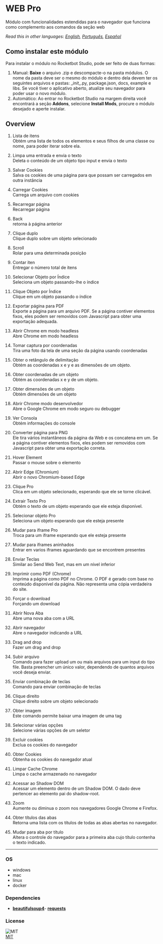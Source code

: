 



# WEB Pro
  
Módulo com funcionalidades estendidas para o navegador que funciona como complemento aos comandos da seção web  

*Read this in other languages: [English](README.md), [Português](README.pr.md), [Español](README.es.md)*

## Como instalar este módulo
  
Para instalar o módulo no Rocketbot Studio, pode ser feito de duas formas:
1. Manual: __Baixe__ o arquivo .zip e descompacte-o na pasta módulos. O nome da pasta deve ser o mesmo do módulo e dentro dela devem ter os seguintes arquivos e pastas: \__init__.py, package.json, docs, example e libs. Se você tiver o aplicativo aberto, atualize seu navegador para poder usar o novo módulo.
2. Automático: Ao entrar no Rocketbot Studio na margem direita você encontrará a seção **Addons**, selecione **Install Mods**, procure o módulo desejado e aperte instalar.  


## Overview


1. Lista de itens  
Obtém uma lista de todos os elementos e seus filhos de uma classe ou nome, para poder iterar sobre ela.

2. Limpa uma entrada e envia o texto  
Deleta o conteúdo de um objeto tipo input e envia o texto

3. Salvar Cookies  
Salva os cookies de uma página para que possam ser carregados em outra instância

4. Carregar Cookies  
Carrega um arquivo com cookies

5. Recarregar página  
Recarregar página

6. Back  
retorna à página anterior

7. Clique duplo  
Clique duplo sobre um objeto selecionado

8. Scroll  
Rolar para uma determinada posição

9. Contar iten  
Entregar o número total de itens

10. Selecionar Objeto por Índice  
Seleciona um objeto passando-lhe o índice

11. Clique Objeto por Índice  
Clique em um objeto passando o índice

12. Exportar página para PDF  
Exporte a página para um arquivo PDF. Se a página contiver elementos fixos, eles podem ser removidos com Javascript para obter uma exportação adequada.

13. Abrir Chrome em modo headless  
Abre Chrome em modo headless

14. Tomar captura por coordenadas  
Tira uma foto da tela de uma seção da página usando coordenadas

15. Obter o retângulo de delimitação  
Obtém as coordenadas x e y e as dimensões de um objeto.

16. Obter coordenadas de um objeto  
Obtém as coordenadas x e y de um objeto.

17. Obter dimensões de um objeto  
Obtém dimensões de um objeto

18. Abrir Chrome modo desenvolvedor  
Abre o Google Chrome em modo seguro ou debugger

19. Ver Consola  
Obtém informações do console

20. Converter página para PNG  
Ele tira vários instantâneos da página da Web e os concatena em um. Se a página contiver elementos fixos, eles podem ser removidos com Javascript para obter uma exportação correta.

21. Hover Element  
Passar o mouse sobre o elemento

22. Abrir Edge (Chromium)  
Abrir o novo Chromium-based Edge

23. Clique Pro  
Clica em um objeto selecionado, esperando que ele se torne clicável.

24. Extrair Texto Pro  
Obtém o texto de um objeto esperando que ele esteja disponível.

25. Selecionar objeto Pro  
Seleciona um objeto esperando que ele esteja presente

26. Mudar para iframe Pro  
Troca para um iframe esperando que ele esteja presente

27. Mudar para iframes aninhados  
Entrar em varios iframes aguardando que se encontrem presentes

28. Enviar Teclas  
Similar ao Send Web Text, mas em um nível inferior

29. Imprimir como PDF (Chrome)  
Imprima a página como PDF no Chrome. O PDF é gerado com base no conteúdo disponível da página. Não representa uma cópia verdadeira do site.

30. Forçar o download  
Forçando um download

31. Abrir Nova Aba  
Abre uma nova aba com a URL

32. Abrir navegador  
Abre o navegador indicando a URL

33. Drag and drop  
Fazer um drag and drop

34. Subir arquivo  
Comando para fazer upload um ou mais arquivos para um input do tipo file. Basta preencher um único valor, dependendo de quantos arquivos você deseja enviar.

35. Enviar combinação de teclas  
Comando para enviar combinação de teclas

36. Clique direito  
Clique direito sobre um objeto selecionado

37. Obter imagem  
Este comando permite baixar uma imagem de uma tag <img>

38. Selecionar várias opções  
Selecione várias opções de um seletor

39. Excluir cookies  
Exclua os cookies do navegador

40. Obter Cookies  
Obtenha os cookies do navegador atual

41. Limpar Cache Chrome  
Limpa o cache armazenado no navegador

42. Acessar ao Shadow DOM  
Acessar um elemento dentro de um Shadow DOM. O dado deve pertencer ao elemento pai do shadow-root.

43. Zoom  
Aumente ou diminua o zoom nos navegadores Google Chrome e Firefox.

44. Obter títulos das abas  
Retorna uma lista com os títulos de todas as abas abertas no navegador.

45. Mudar para aba por título  
Altera o controle do navegador para a primeira aba cujo título contenha o texto indicado.  




----
### OS

- windows
- mac
- linux
- docker

### Dependencies
- [**beautifulsoup4**](https://pypi.org/project/beautifulsoup4/)- [**requests**](https://pypi.org/project/requests/)
### License
  
![MIT](https://camo.githubusercontent.com/107590fac8cbd65071396bb4d04040f76cde5bde/687474703a2f2f696d672e736869656c64732e696f2f3a6c6963656e73652d6d69742d626c75652e7376673f7374796c653d666c61742d737175617265)  
[MIT](http://opensource.org/licenses/mit-license.ph)